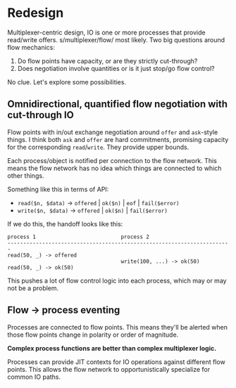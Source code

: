 # Redesign
Multiplexer-centric design, IO is one or more processes that provide read/write
offers. s/multiplexer/flow/ most likely. Two big questions around flow
mechanics:

1. Do flow points have capacity, or are they strictly cut-through?
2. Does negotiation involve quantities or is it just stop/go flow control?

No clue. Let's explore some possibilities.


## Omnidirectional, quantified flow negotiation with cut-through IO
Flow points with in/out exchange negotiation around `offer` and `ask`-style
things. I think both `ask` and `offer` are hard commitments, promising capacity
for the corresponding `read`/`write`. They provide upper bounds.

Each process/object is notified per connection to the flow network. This means
the flow network has no idea which things are connected to which other things.

Something like this in terms of API:

- `read($n, $data)` -> `offered` | `ok($n)` | `eof` | `fail($error)`
- `write($n, $data)` -> `offered` | `ok($n)` | `fail($error)`

If we do this, the handoff looks like this:

```
process 1                           process 2
-----------------------------------------------------------------------
read(50, _) -> offered
                                    write(100, ...) -> ok(50)
read(50, _) -> ok(50)
```

This pushes a lot of flow control logic into each process, which may or may not
be a problem.


## Flow -> process eventing
Processes are connected to flow points. This means they'll be alerted when those
flow points change in polarity or order of magnitude.

**Complex process functions are better than complex multiplexer logic.**

Processes can provide JIT contexts for IO operations against different flow
points. This allows the flow network to opportunistically specialize for common
IO paths.
